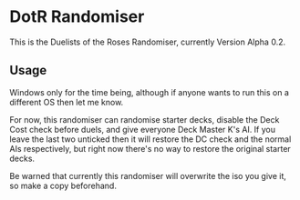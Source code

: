 DotR Randomiser
===============

This is the Duelists of the Roses Randomiser, currently Version Alpha 0.2.

Usage
-----

Windows only for the time being, although if anyone wants to run this on a different OS then let me know.

For now, this randomiser can randomise starter decks, disable the Deck Cost check before duels, and give everyone Deck Master K's AI. If you leave the last two unticked then it will restore the DC check and the normal AIs respectively, but right now there's no way to restore the original starter decks.

Be warned that currently this randomiser will overwrite the iso you give it, so make a copy beforehand.